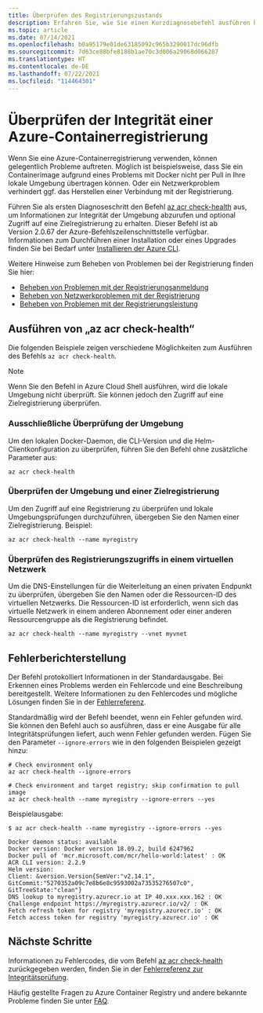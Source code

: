 ```yaml
---
title: Überprüfen des Registrierungszustands
description: Erfahren Sie, wie Sie einen Kurzdiagnosebefehl ausführen können, um gängige Probleme bei Verwendung einer Azure-Containerregistrierung zu ermitteln, einschließlich lokaler Docker-Konfiguration und Konnektivität mit der Registrierung.
ms.topic: article
ms.date: 07/14/2021
ms.openlocfilehash: b0a95179e01de63185092c965b3290017dc96dfb
ms.sourcegitcommit: 7d63ce88bfe8188b1ae70c3d006a29068d066287
ms.translationtype: HT
ms.contentlocale: de-DE
ms.lasthandoff: 07/22/2021
ms.locfileid: "114464301"
---
```

# <a name="check-the-health-of-an-azure-container-registry"></a>Überprüfen der Integrität einer Azure-Containerregistrierung

Wenn Sie eine Azure-Containerregistrierung verwenden, können gelegentlich Probleme auftreten. Möglich ist beispielsweise, dass Sie ein Containerimage aufgrund eines Problems mit Docker nicht per Pull in Ihre lokale Umgebung übertragen können. Oder ein Netzwerkproblem verhindert ggf. das Herstellen einer Verbindung mit der Registrierung. 

Führen Sie als ersten Diagnoseschritt den Befehl [az acr check-health][az-acr-check-health] aus, um Informationen zur Integrität der Umgebung abzurufen und optional Zugriff auf eine Zielregistrierung zu erhalten. Dieser Befehl ist ab Version 2.0.67 der Azure-Befehlszeilenschnittstelle verfügbar. Informationen zum Durchführen einer Installation oder eines Upgrades finden Sie bei Bedarf unter [Installieren der Azure CLI][azure-cli].

Weitere Hinweise zum Beheben von Problemen bei der Registrierung finden Sie hier:
* [Beheben von Problemen mit der Registrierungsanmeldung](container-registry-troubleshoot-login.md)
* [Beheben von Netzwerkproblemen mit der Registrierung](container-registry-troubleshoot-access.md)
* [Beheben von Problemen mit der Registrierungsleistung](container-registry-troubleshoot-performance.md)

## <a name="run-az-acr-check-health"></a>Ausführen von „az acr check-health“

Die folgenden Beispiele zeigen verschiedene Möglichkeiten zum Ausführen des Befehls `az acr check-health`.

> [!NOTE]
> Wenn Sie den Befehl in Azure Cloud Shell ausführen, wird die lokale Umgebung nicht überprüft. Sie können jedoch den Zugriff auf eine Zielregistrierung überprüfen.

### <a name="check-the-environment-only"></a>Ausschließliche Überprüfung der Umgebung

Um den lokalen Docker-Daemon, die CLI-Version und die Helm-Clientkonfiguration zu überprüfen, führen Sie den Befehl ohne zusätzliche Parameter aus:

```azurecli
az acr check-health
```

### <a name="check-the-environment-and-a-target-registry"></a>Überprüfen der Umgebung und einer Zielregistrierung

Um den Zugriff auf eine Registrierung zu überprüfen und lokale Umgebungsprüfungen durchzuführen, übergeben Sie den Namen einer Zielregistrierung. Beispiel:

```azurecli
az acr check-health --name myregistry
```

### <a name="check-registry-access-in-a-virtual-network"></a>Überprüfen des Registrierungszugriffs in einem virtuellen Netzwerk

Um die DNS-Einstellungen für die Weiterleitung an einen privaten Endpunkt zu überprüfen, übergeben Sie den Namen oder die Ressourcen-ID des virtuellen Netzwerks. Die Ressourcen-ID ist erforderlich, wenn sich das virtuelle Netzwerk in einem anderen Abonnement oder einer anderen Ressourcengruppe als die Registrierung befindet.

```azurecli
az acr check-health --name myregistry --vnet myvnet
```

## <a name="error-reporting"></a>Fehlerberichterstellung

Der Befehl protokolliert Informationen in der Standardausgabe. Bei Erkennen eines Problems werden ein Fehlercode und eine Beschreibung bereitgestellt. Weitere Informationen zu den Fehlercodes und mögliche Lösungen finden Sie in der [Fehlerreferenz](container-registry-health-error-reference.md).

Standardmäßig wird der Befehl beendet, wenn ein Fehler gefunden wird. Sie können den Befehl auch so ausführen, dass er eine Ausgabe für alle Integritätsprüfungen liefert, auch wenn Fehler gefunden werden. Fügen Sie den Parameter `--ignore-errors` wie in den folgenden Beispielen gezeigt hinzu:

```azurecli
# Check environment only
az acr check-health --ignore-errors

# Check environment and target registry; skip confirmation to pull image
az acr check-health --name myregistry --ignore-errors --yes
```      

Beispielausgabe:

```console
$ az acr check-health --name myregistry --ignore-errors --yes

Docker daemon status: available
Docker version: Docker version 18.09.2, build 6247962
Docker pull of 'mcr.microsoft.com/mcr/hello-world:latest' : OK
ACR CLI version: 2.2.9
Helm version:
Client: &version.Version{SemVer:"v2.14.1", GitCommit:"5270352a09c7e8b6e8c9593002a73535276507c0", GitTreeState:"clean"}
DNS lookup to myregistry.azurecr.io at IP 40.xxx.xxx.162 : OK
Challenge endpoint https://myregistry.azurecr.io/v2/ : OK
Fetch refresh token for registry 'myregistry.azurecr.io' : OK
Fetch access token for registry 'myregistry.azurecr.io' : OK
```  

## <a name="next-steps"></a>Nächste Schritte

Informationen zu Fehlercodes, die vom Befehl [az acr check-health][az-acr-check-health] zurückgegeben werden, finden Sie in der [Fehlerreferenz zur Integritätsprüfung](container-registry-health-error-reference.md).

Häufig gestellte Fragen zu Azure Container Registry und andere bekannte Probleme finden Sie unter [FAQ](container-registry-faq.yml).





<!-- LINKS - internal -->
[azure-cli]: /cli/azure/install-azure-cli
[az-acr-check-health]: /cli/azure/acr#az_acr_check_health
